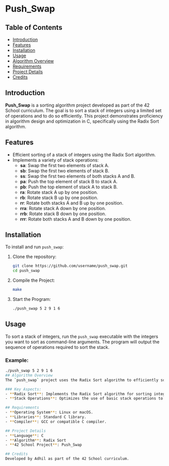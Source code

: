 # Push_Swap

## Table of Contents
- [Introduction](#introduction)
- [Features](#features)
- [Installation](#installation)
- [Usage](#usage)
- [Algorithm Overview](#algorithm-overview)
- [Requirements](#requirements)
- [Project Details](#project-details)
- [Credits](#credits)

## Introduction
**Push_Swap** is a sorting algorithm project developed as part of the 42 School curriculum. The goal is to sort a stack of integers using a limited set of operations and to do so efficiently. This project demonstrates proficiency in algorithm design and optimization in C, specifically using the Radix Sort algorithm.

## Features
- Efficient sorting of a stack of integers using the Radix Sort algorithm.
- Implements a variety of stack operations:
  - **sa**: Swap the first two elements of stack A.
  - **sb**: Swap the first two elements of stack B.
  - **ss**: Swap the first two elements of both stacks A and B.
  - **pa**: Push the top element of stack B to stack A.
  - **pb**: Push the top element of stack A to stack B.
  - **ra**: Rotate stack A up by one position.
  - **rb**: Rotate stack B up by one position.
  - **rr**: Rotate both stacks A and B up by one position.
  - **rra**: Rotate stack A down by one position.
  - **rrb**: Rotate stack B down by one position.
  - **rrr**: Rotate both stacks A and B down by one position.

## Installation
To install and run `push_swap`:

1. Clone the repository:
   ```bash
   git clone https://github.com/username/push_swap.git
   cd push_swap
2. Compile the Project:
   ```bash
   make
3. Start the Program:
   ```bash
   ./push_swap 5 2 9 1 6
## Usage
To sort a stack of integers, run the `push_swap` executable with the integers you want to sort as command-line arguments. The program will output the sequence of operations required to sort the stack.

### Example:
```bash
./push_swap 5 2 9 1 6
## Algorithm Overview
The `push_swap` project uses the Radix Sort algorithm to efficiently sort the stack of integers. Radix Sort is a non-comparative sorting algorithm that processes integers digit by digit, starting from the least significant digit to the most significant digit. This method is particularly efficient for sorting large datasets.

### Key Aspects:
- **Radix Sort**: Implements the Radix Sort algorithm for sorting integers. It sorts numbers by processing individual digits, which allows it to achieve efficient sorting with fewer operations compared to comparison-based algorithms.
- **Stack Operations**: Optimizes the use of basic stack operations to align with the Radix Sort process.

## Requirements
- **Operating System**: Linux or macOS.
- **Libraries**: Standard C library.
- **Compiler**: GCC or compatible C compiler.

## Project Details
- **Language**: C
- **Algorithm**: Radix Sort
- **42 School Project**: Push_Swap

## Credits
Developed by Adhil as part of the 42 School curriculum.

